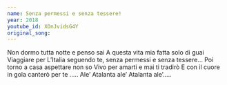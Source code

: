 ```yaml
---
name: Senza permessi e senza tessere!
year: 2018
youtube_id: XOnJvidsG4Y
original_song:
---
```


Non dormo tutta notte e penso sai
A questa vita mia fatta solo di guai
Viaggiare per L’Italia seguendo te, senza permessi e senza tessere…
Poi torno a casa aspettare non so
Vivo per amarti e mai ti tradirò
E con il cuore in gola canterò per te …..
Ale’ Atalanta ale’ Atalanta ale’…..

